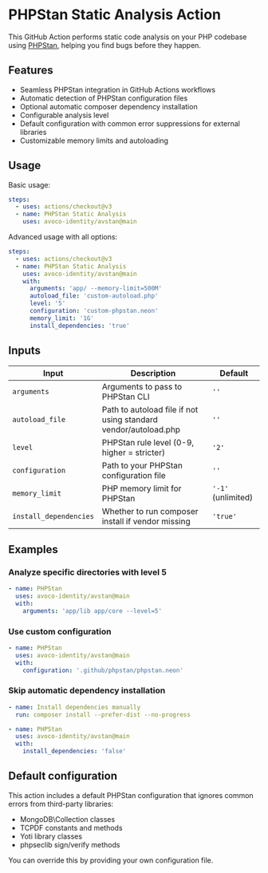 # PHPStan Static Analysis Action

This GitHub Action performs static code analysis on your PHP codebase using [PHPStan](https://phpstan.org/), helping you find bugs before they happen.

## Features

- Seamless PHPStan integration in GitHub Actions workflows
- Automatic detection of PHPStan configuration files
- Optional automatic composer dependency installation
- Configurable analysis level
- Default configuration with common error suppressions for external libraries
- Customizable memory limits and autoloading

## Usage

Basic usage:

```yaml
steps:
  - uses: actions/checkout@v3
  - name: PHPStan Static Analysis
    uses: avoco-identity/avstan@main
```

Advanced usage with all options:

```yaml
steps:
  - uses: actions/checkout@v3
  - name: PHPStan Static Analysis
    uses: avoco-identity/avstan@main
    with:
      arguments: 'app/ --memory-limit=500M'
      autoload_file: 'custom-autoload.php'
      level: '5'
      configuration: 'custom-phpstan.neon'
      memory_limit: '1G'
      install_dependencies: 'true'
```

## Inputs

| Input | Description | Default |
|-------|-------------|---------|
| `arguments` | Arguments to pass to PHPStan CLI | `''` |
| `autoload_file` | Path to autoload file if not using standard vendor/autoload.php | `''` |
| `level` | PHPStan rule level (0-9, higher = stricter) | `'2'` |
| `configuration` | Path to your PHPStan configuration file | `''` |
| `memory_limit` | PHP memory limit for PHPStan | `'-1'` (unlimited) |
| `install_dependencies` | Whether to run composer install if vendor missing | `'true'` |

## Examples

### Analyze specific directories with level 5

```yaml
- name: PHPStan
  uses: avoco-identity/avstan@main
  with:
    arguments: 'app/lib app/core --level=5'
```

### Use custom configuration

```yaml
- name: PHPStan
  uses: avoco-identity/avstan@main
  with:
    configuration: '.github/phpstan/phpstan.neon'
```

### Skip automatic dependency installation

```yaml
- name: Install dependencies manually
  run: composer install --prefer-dist --no-progress

- name: PHPStan
  uses: avoco-identity/avstan@main
  with:
    install_dependencies: 'false'
```

## Default configuration

This action includes a default PHPStan configuration that ignores common errors from third-party libraries:

- MongoDB\Collection classes
- TCPDF constants and methods
- Yoti library classes
- phpseclib sign/verify methods

You can override this by providing your own configuration file. 